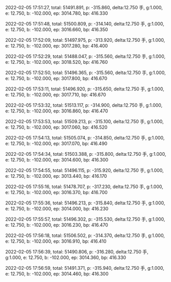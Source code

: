2022-02-05 17:51:27, total: 51491.891, p: -315.860, delta:12.750 手, g:1.000, e: 12.750, b: -102.000, ep: 3014.780, bp: 416.330

2022-02-05 17:51:48, total: 51500.809, p: -314.140, delta:12.750 手, g:1.000, e: 12.750, b: -102.000, ep: 3016.660, bp: 416.350

2022-02-05 17:52:09, total: 51497.975, p: -313.920, delta:12.750 手, g:1.000, e: 12.750, b: -102.000, ep: 3017.280, bp: 416.400

2022-02-05 17:52:29, total: 51488.047, p: -315.560, delta:12.750 手, g:1.000, e: 12.750, b: -102.000, ep: 3018.520, bp: 416.760

2022-02-05 17:52:50, total: 51496.365, p: -315.560, delta:12.750 手, g:1.000, e: 12.750, b: -102.000, ep: 3017.800, bp: 416.670

2022-02-05 17:53:11, total: 51496.920, p: -315.650, delta:12.750 手, g:1.000, e: 12.750, b: -102.000, ep: 3017.710, bp: 416.670

2022-02-05 17:53:32, total: 51513.117, p: -314.900, delta:12.750 手, g:1.000, e: 12.750, b: -102.000, ep: 3016.860, bp: 416.470

2022-02-05 17:53:53, total: 51509.213, p: -315.100, delta:12.750 手, g:1.000, e: 12.750, b: -102.000, ep: 3017.060, bp: 416.520

2022-02-05 17:54:13, total: 51505.074, p: -314.850, delta:12.750 手, g:1.000, e: 12.750, b: -102.000, ep: 3017.070, bp: 416.490

2022-02-05 17:54:34, total: 51503.388, p: -315.800, delta:12.750 手, g:1.000, e: 12.750, b: -102.000, ep: 3014.600, bp: 416.300

2022-02-05 17:54:55, total: 51496.115, p: -315.920, delta:12.750 手, g:1.000, e: 12.750, b: -102.000, ep: 3013.440, bp: 416.170

2022-02-05 17:55:16, total: 51478.707, p: -317.230, delta:12.750 手, g:1.000, e: 12.750, b: -102.000, ep: 3016.370, bp: 416.700

2022-02-05 17:55:36, total: 51496.213, p: -315.840, delta:12.750 手, g:1.000, e: 12.750, b: -102.000, ep: 3014.000, bp: 416.230

2022-02-05 17:55:57, total: 51496.302, p: -315.530, delta:12.750 手, g:1.000, e: 12.750, b: -102.000, ep: 3016.230, bp: 416.470

2022-02-05 17:56:18, total: 51506.502, p: -314.370, delta:12.750 手, g:1.000, e: 12.750, b: -102.000, ep: 3016.910, bp: 416.410

2022-02-05 17:56:39, total: 51490.806, p: -316.280, delta:12.750 手, g:1.000, e: 12.750, b: -102.000, ep: 3014.360, bp: 416.330

2022-02-05 17:56:59, total: 51491.371, p: -315.940, delta:12.750 手, g:1.000, e: 12.750, b: -102.000, ep: 3014.460, bp: 416.300